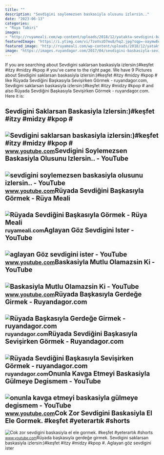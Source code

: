 ```yaml
---
title: ""
description: "Sevdigini soylemezsen baskasiyla olusunu izlersin.."
date: "2023-06-13"
categories:
- "Ruya Tabiri"
images:
- "http://ruyameali.com/wp-content/uploads/2018/12/yatakta-sevdigini-baskasiyla-gormek-1024x512.jpg"
featuredImage: "https://i.ytimg.com/vi/7zoVvzD7mu8/hq2.jpg?sqp=-oaymwEoCOADEOgC8quKqQMcGADwAQH4Ac4FgAKACooCDAgAEAEYZSBdKEEwDw==&amp;rs=AOn4CLCRM41l1lQoNONWeGDA12qIoFns3A"
featured_image: "http://ruyameali.com/wp-content/uploads/2018/12/yatakta-sevdigini-baskasiyla-gormek-1024x512.jpg"
image: "https://images.ruyandagor.com/2017/04/sevdigini-baskasiyla-sevisirken-gormek-2026.jpg"
---
```


If you are searching about Sevdigini saklarsan baskasiyla izlersin:)#keşfet #itzy #midzy #kpop # you've came to the right page. We have 9 Pictures about Sevdigini saklarsan baskasiyla izlersin:)#keşfet #itzy #midzy #kpop # like Rüyada Sevdiğini Başkasıyla Sevişirken Görmek - ruyandagor.com, Sevdigini saklarsan baskasiyla izlersin:)#keşfet #itzy #midzy #kpop # and also Rüyada Sevdiğini Başkasıyla Sevişirken Görmek - ruyandagor.com. Here it is:

Sevdigini Saklarsan Baskasiyla Izlersin:)#keşfet #itzy #midzy #kpop #
---------------------------------------------------------------------

 ![Sevdigini saklarsan baskasiyla izlersin:)#keşfet #itzy #midzy #kpop #](https://i.ytimg.com/vi/iBjeshH4JgY/hq2.jpg?sqp=-oaymwEoCOADEOgC8quKqQMcGADwAQH4Ac4FgAKACooCDAgAEAEYZSBlKGUwDw==&rs=AOn4CLBko9KpFZvu3ydoRGAqhVD_ph33pw) <small>www.youtube.com</small>Sevdigini Soylemezsen Baskasiyla Olusunu Izlersin.. - YouTube
-------------------------------------------------------------

 ![sevdigini soylemezsen baskasiyla olusunu izlersin.. - YouTube](https://i.ytimg.com/vi/7zoVvzD7mu8/hq2.jpg?sqp=-oaymwEoCOADEOgC8quKqQMcGADwAQH4Ac4FgAKACooCDAgAEAEYZSBdKEEwDw==&rs=AOn4CLCRM41l1lQoNONWeGDA12qIoFns3A) <small>www.youtube.com</small>Rüyada Sevdiğini Başkasıyla Görmek - Rüya Meali
-----------------------------------------------

 ![Rüyada Sevdiğini Başkasıyla Görmek - Rüya Meali](http://ruyameali.com/wp-content/uploads/2018/12/yatakta-sevdigini-baskasiyla-gormek-1024x512.jpg) <small>ruyameali.com</small>Aglayan Göz Sevdigini Ister - YouTube
-------------------------------------

 ![aglayan Göz sevdigini ister - YouTube](https://i.ytimg.com/vi/nwvuAgcJH3g/maxres2.jpg?sqp=-oaymwEoCIAKENAF8quKqQMcGADwAQH4AZQDgALQBYoCDAgAEAEYZSBcKFAwDw==&rs=AOn4CLBOdW5FRzlfQD5g6ziVAIgB_OmwTA) <small>www.youtube.com</small>Baskasiyla Mutlu Olamazsin Ki - YouTube
---------------------------------------

 ![Baskasiyla Mutlu Olamazsin Ki - YouTube](https://i.ytimg.com/vi/6PI_3_8vUto/maxresdefault.jpg) <small>www.youtube.com</small>Rüyada Başkasıyla Gerdeğe Girmek - Ruyandagor.com
-------------------------------------------------

 ![Rüyada Başkasıyla Gerdeğe Girmek - ruyandagor.com](https://images.ruyandagor.com/2017/12/sevdigini-baskasiyla-gormek-1054.jpg) <small>ruyandagor.com</small>Rüyada Sevdiğini Başkasıyla Sevişirken Görmek - Ruyandagor.com
--------------------------------------------------------------

 ![Rüyada Sevdiğini Başkasıyla Sevişirken Görmek - ruyandagor.com](https://images.ruyandagor.com/2017/04/sevdigini-baskasiyla-sevisirken-gormek-2026.jpg) <small>ruyandagor.com</small>Onunla Kavga Etmeyi Baskasiyla Gülmeye Degismem - YouTube
---------------------------------------------------------

 ![onunla kavga etmeyi baskasiyla gülmeye degismem - YouTube](https://i.ytimg.com/vi/oodafvl0zkA/maxresdefault.jpg) <small>www.youtube.com</small>Cok Zor Sevdigini Baskasiyla El Ele Gormek. #keşfet #yeterartık #shorts
-----------------------------------------------------------------------

 ![Cok zor sevdigini baskasiyla el ele gormek. #keşfet #yeterartık #shorts](https://i.ytimg.com/vi/amToBDD1Aeg/hq2.jpg?sqp=-oaymwEoCOADEOgC8quKqQMcGADwAQH4Ac4FgAKACooCDAgAEAEYciBMKDowDw==&rs=AOn4CLCv2ICfjgZYY04nQhXAb-FWJAVL7A) <small>www.youtube.com</small>Rüyada başkasıyla gerdeğe girmek. Sevdigini saklarsan baskasiyla izlersin:)#keşfet #itzy #midzy #kpop #. Aglayan göz sevdigini ister
